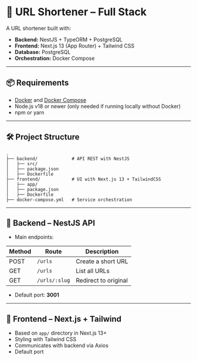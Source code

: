 # 🚀 URL Shortener – Full Stack

A URL shortener built with:

- **Backend:** NestJS + TypeORM + PostgreSQL
- **Frontend:** Next.js 13 (App Router) + Tailwind CSS
- **Database:** PostgreSQL
- **Orchestration:** Docker Compose

---

## 📦 Requirements

- [Docker](https://www.docker.com/) and [Docker Compose](https://docs.docker.com/compose/)
- Node.js v18 or newer (only needed if running locally without Docker)
- npm or yarn

---

## 🛠 Project Structure

```
.
├── backend/             # API REST with NestJS
│   ├── src/
│   ├── package.json
│   ├── Dockerfile
├── frontend/            # UI with Next.js 13 + TailwindCSS
│   ├── app/
│   ├── package.json
│   ├── Dockerfile
├── docker-compose.yml   # Service orchestration
```

---

## 📂 Backend – NestJS API

- Main endpoints:

| Method | Route         | Description          |
| ------ | ------------- | -------------------- |
| POST   | `/urls`       | Create a short URL   |
| GET    | `/urls`       | List all URLs        |
| GET    | `/urls/:slug` | Redirect to original |

- Default port: **3001**

---

## 🎨 Frontend – Next.js + Tailwind

- Based on `app/` directory in Next.js 13+
- Styling with Tailwind CSS
- Communicates with backend via Axios
- Default port
